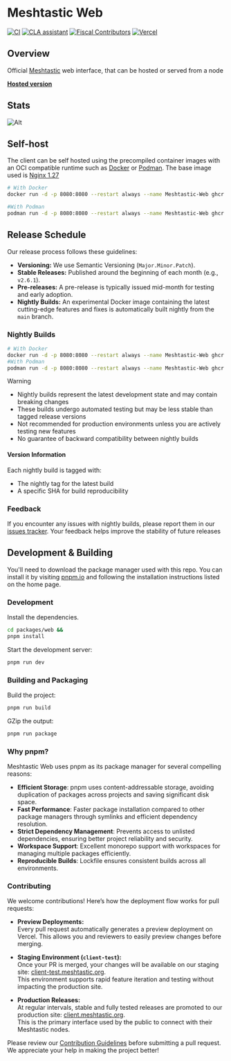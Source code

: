 # Meshtastic Web

<!--Project specific badges here-->

[![CI](https://img.shields.io/github/actions/workflow/status/meshtastic/web/ci.yml?branch=main&label=actions&logo=github&color=yellow)](https://github.com/meshtastic/web/actions/workflows/ci.yml)
[![CLA assistant](https://cla-assistant.io/readme/badge/meshtastic/web)](https://cla-assistant.io/meshtastic/web)
[![Fiscal Contributors](https://opencollective.com/meshtastic/tiers/badge.svg?label=Fiscal%20Contributors&color=deeppink)](https://opencollective.com/meshtastic/)
[![Vercel](https://img.shields.io/static/v1?label=Powered%20by&message=Vercel&style=flat&logo=vercel&color=000000)](https://vercel.com?utm_source=meshtastic&utm_campaign=oss)

## Overview

Official [Meshtastic](https://meshtastic.org) web interface, that can be hosted
or served from a node

**[Hosted version](https://client.meshtastic.org)**

## Stats

![Alt](https://repobeats.axiom.co/api/embed/e5b062db986cb005d83e81724c00cb2b9cce8e4c.svg "Repobeats analytics image")

## Self-host

The client can be self hosted using the precompiled container images with an OCI
compatible runtime such as [Docker](https://www.docker.com/) or
[Podman](https://podman.io/). The base image used is
[Nginx 1.27](https://hub.docker.com/_/nginx)

```bash
# With Docker
docker run -d -p 8080:8080 --restart always --name Meshtastic-Web ghcr.io/meshtastic/web

#With Podman
podman run -d -p 8080:8080 --restart always --name Meshtastic-Web ghcr.io/meshtastic/web
```

## Release Schedule

Our release process follows these guidelines:

-   **Versioning:** We use Semantic Versioning (`Major.Minor.Patch`).
-   **Stable Releases:** Published around the beginning of each month (e.g.,
    `v2.6.1`).
-   **Pre-releases:** A pre-release is typically issued mid-month for testing and
    early adoption.
-   **Nightly Builds:** An experimental Docker image containing the latest
    cutting-edge features and fixes is automatically built nightly from the `main`
    branch.

### Nightly Builds

```bash
# With Docker
docker run -d -p 8080:8080 --restart always --name Meshtastic-Web ghcr.io/meshtastic/web:nightly
#With Podman
podman run -d -p 8080:8080 --restart always --name Meshtastic-Web ghcr.io/meshtastic/web:nightly
```

> [!WARNING]
>
> -   Nightly builds represent the latest development state and may contain
>     breaking changes
> -   These builds undergo automated testing but may be less stable than tagged
>     release versions
> -   Not recommended for production environments unless you are actively testing
>     new features
> -   No guarantee of backward compatibility between nightly builds

#### Version Information

Each nightly build is tagged with:

-   The nightly tag for the latest build
-   A specific SHA for build reproducibility

### Feedback

If you encounter any issues with nightly builds, please report them in our
[issues tracker](https://github.com/meshtastic/web/issues). Your feedback helps
improve the stability of future releases

## Development & Building

You'll need to download the package manager used with this repo. You can install
it by visiting [pnpm.io](https://pnpm.io/) and following the installation
instructions listed on the home page.

### Development

Install the dependencies.

```bash
cd packages/web &&
pnpm install
```

Start the development server:

```bash
pnpm run dev
```

### Building and Packaging

Build the project:

```bash
pnpm run build
```

GZip the output:

```bash
pnpm run package
```

### Why pnpm?

Meshtastic Web uses pnpm as its package manager for several compelling
reasons:

-   **Efficient Storage**: pnpm uses content-addressable storage, avoiding duplication
    of packages across projects and saving significant disk space.
-   **Fast Performance**: Faster package installation compared to other package
    managers through symlinks and efficient dependency resolution.
-   **Strict Dependency Management**: Prevents access to unlisted dependencies,
    ensuring better project reliability and security.
-   **Workspace Support**: Excellent monorepo support with workspaces for managing
    multiple packages efficiently.
-   **Reproducible Builds**: Lockfile ensures consistent builds across all
    environments.

### Contributing

We welcome contributions! Here’s how the deployment flow works for pull
requests:

-   **Preview Deployments:**\
    Every pull request automatically generates a preview deployment on Vercel.
    This allows you and reviewers to easily preview changes before merging.

-   **Staging Environment (`client-test`):**\
    Once your PR is merged, your changes will be available on our staging site:
    [client-test.meshtastic.org](https://client-test.meshtastic.org/).\
    This environment supports rapid feature iteration and testing without
    impacting the production site.

-   **Production Releases:**\
    At regular intervals, stable and fully tested releases are promoted to our
    production site: [client.meshtastic.org](https://client.meshtastic.org/).\
    This is the primary interface used by the public to connect with their
    Meshtastic nodes.

Please review our
[Contribution Guidelines](https://github.com/meshtastic/web/blob/main/packages/web/CONTRIBUTIONS.md)
before submitting a pull request. We appreciate your help in making the project
better!
